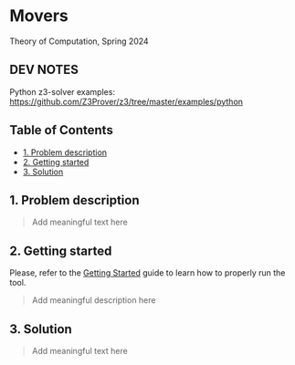 # Movers<!-- omit in toc -->

Theory of Computation, Spring 2024

## DEV NOTES<!-- omit in toc -->

Python z3-solver examples: <https://github.com/Z3Prover/z3/tree/master/examples/python>

## Table of Contents<!-- omit in toc -->

- [1. Problem description](#1-problem-description)
- [2. Getting started](#2-getting-started)
- [3. Solution](#3-solution)

## 1. Problem description

> Add meaningful text here

## 2. Getting started

Please, refer to the [Getting Started](./docs/getting-started.md) guide to learn how to properly run the tool.

> Add meaningful description here

## 3. Solution

> Add meaningful text here
